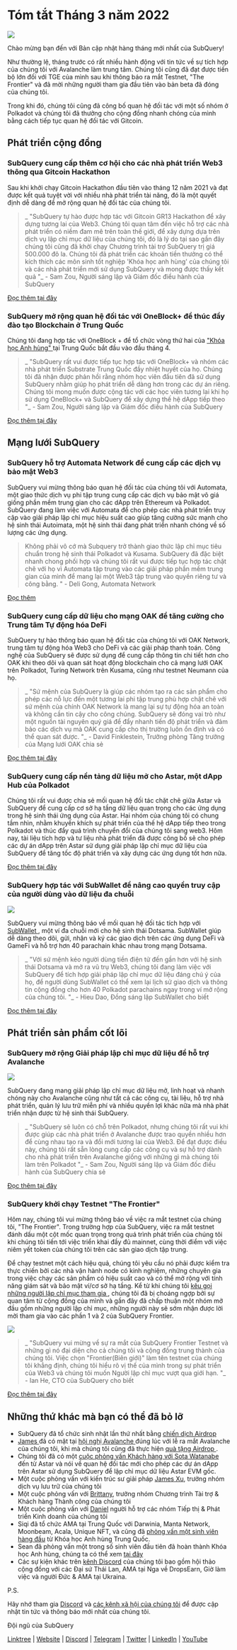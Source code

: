 # Tóm tắt Tháng 3 năm 2022

![](https://miro.medium.com/max/1400/1*ePGA5YU2NgY-qhQ66xAzcg.png)

Chào mừng bạn đến với Bản cập nhật hàng tháng mới nhất của SubQuery!

Như thường lệ, tháng trước có rất nhiều hành động với tin tức về sự tích hợp của chúng tôi với Avalanche làm trung tâm. Chúng tôi cũng đã đạt được tiến bộ lớn đối với TGE của mình sau khi thông báo ra mắt Testnet, "The Frontier" và đã mời những người tham gia đầu tiên vào bản beta đã đóng của chúng tôi.

Trong khi đó, chúng tôi cũng đã công bố quan hệ đối tác với một số nhóm ở Polkadot và chúng tôi đã thưởng cho cộng đồng nhanh chóng của mình bằng cách tiếp tục quan hệ đối tác với Gitcoin.

## Phát triển cộng đồng

### SubQuery cung cấp thêm cơ hội cho các nhà phát triển Web3 thông qua Gitcoin Hackathon

Sau khi khởi chạy Gitcoin Hackathon đầu tiên vào tháng 12 năm 2021 và đạt được kết quả tuyệt vời với nhiều nhà phát triển tài năng, đó là một quyết định dễ dàng để mở rộng quan hệ đối tác của chúng tôi.

> _ "SubQuery tự hào được hợp tác với Gitcoin GR13 Hackathon để xây dựng tương lai của Web3. Chúng tôi quan tâm đến việc hỗ trợ các nhà phát triển có niềm đam mê trên toàn thế giới, để xây dựng dựa trên dịch vụ lập chỉ mục dữ liệu của chúng tôi, đó là lý do tại sao gần đây chúng tôi cũng đã khởi chạy Chương trình tài trợ SubQuery trị giá 500.000 đô la. Chúng tôi đã phát triển các khoản tiền thưởng có thể kích thích các môn sinh tốt nghiệp 'Khóa học anh hùng' của chúng tôi và các nhà phát triển mới sử dụng SubQuery và mong được thấy kết quả "_ - Sam Zou, Người sáng lập và Giám đốc điều hành của SubQuery

[Đọc thêm tại đây](../blogs/20220308-gitcoin13-hackathon.md)

### SubQuery mở rộng quan hệ đối tác với OneBlock+ để thúc đẩy đào tạo Blockchain ở Trung Quốc

Chúng tôi đang hợp tác với OneBlock + để tổ chức vòng thứ hai của [ "Khóa học Anh hùng" ](https://doc.subquery.network/academy/herocourse/) tại Trung Quốc bắt đầu vào đầu tháng 4.

> _ "SubQuery rất vui được tiếp tục hợp tác với OneBlock+ và nhóm các nhà phát triển Substrate Trung Quốc đầy nhiệt huyết của họ. Chúng tôi đã nhận được phản hồi rằng nhóm học viên đầu tiên đã sử dụng SubQuery nhằm giúp họ phát triển dễ dàng hơn trong các dự án riêng. Chúng tôi mong muốn được cộng tác với các học viên tương lai khi họ sử dụng OneBlock+ và SubQuery để xây dựng thế hệ dApp tiếp theo "_ - Sam Zou, Người sáng lập và Giám đốc điều hành của SubQuery

[Đọc thêm tại đây](../blogs/20220308-oneblock-education.md)

## Mạng lưới SubQuery

### SubQuery hỗ trợ Automata Network để cung cấp các dịch vụ bảo mật Web3

SubQuery vui mừng thông báo quan hệ đối tác của chúng tôi với Automata, một giao thức dịch vụ phi tập trung cung cấp các dịch vụ bảo mật vô giá giống phần mềm trung gian cho các dApp trên Ethereum và Polkadot. SubQuery đang làm việc với Automata để cho phép các nhà phát triển truy cập vào giải pháp lập chỉ mục hiệu suất cao giúp tăng cường sức mạnh cho hệ sinh thái Autoimata, một hệ sinh thái đang phát triển nhanh chóng về số lượng các ứng dụng.

> Không phải vô cớ mà Subquery trở thành giao thức lập chỉ mục tiêu chuẩn trong hệ sinh thái Polkadot và Kusama. SubQuery đã đặc biệt nhanh chong phối hợp và chúng tôi rất vui được tiếp tục hợp tác chặt chẽ với họ vì Automata tập trung vào các giải pháp phần mềm trung gian của mình để mang lại một Web3 tập trung vào quyền riêng tư và công bằng. "</em> - Deli Gong, Automata Network

[Đọc thêm](../customer_announcements/20220317-automata.md)

### SubQuery cung cấp dữ liệu cho mạng OAK để tăng cường cho Trung tâm Tự động hóa DeFi

SubQuery tự hào thông báo quan hệ đối tác của chúng tôi với OAK Network, trung tâm tự động hóa Web3 cho DeFi và các giải pháp thanh toán. Công nghệ của SubQuery sẽ được sử dụng để cung cấp thông tin chi tiết hơn cho OAK khi theo dõi và quan sát hoạt động blockchain cho cả mạng lưới OAK trên Polkadot, Turing Network trên Kusama, cũng như testnet Neumann của họ.

> _ "Sứ mệnh của SubQuery là giúp các nhóm tạo ra các sản phẩm cho phép các nỗ lực đến một tương lai phi tập trung phù hợp chặt chẽ với sứ mệnh của chính OAK Network là mang lại sự tự động hóa an toàn và không cần tin cậy cho công chúng. SubQuery sẽ đóng vai trò như một nguồn tài nguyên quý giá để đẩy nhanh tiến độ phát triển và đảm bảo các dịch vụ mà OAK cung cấp cho thị trường luôn ổn định và có thể quan sát được. "_ - David Finklestein, Trưởng phòng Tăng trưởng của Mạng lưới OAK chia sẻ

[Đọc thêm tại đây](../customer_announcements/20220315-oak-network.md)

### SubQuery cung cấp nền tảng dữ liệu mở cho Astar, một dApp Hub của Polkadot

Chúng tôi rất vui được chia sẻ mối quan hệ đối tác chặt chẽ giữa Astar và SubQuery để cung cấp cơ sở hạ tầng dữ liệu quan trọng cho các ứng dụng trong hệ sinh thái ứng dụng của Astar. Hai nhóm của chúng tôi có chung tầm nhìn, nhằm khuyến khích sự phát triển của thế hệ dApp tiếp theo trong Polkadot và thúc đẩy quá trình chuyển đổi của chúng tôi sang web3. Hôm nay, tài liệu tích hợp và tư liệu nhà phát triển đã được công bố sẽ cho phép các dự án dApp trên Astar sử dụng giải pháp lập chỉ mục dữ liệu của SubQuery để tăng tốc độ phát triển và xây dựng các ứng dụng tốt hơn nữa.

[Đọc thêm tại đây](../customer_announcements/20220302-astar.md)

### SubQuery hợp tác với SubWallet để nâng cao quyền truy cập của người dùng vào dữ liệu đa chuỗi

![](https://miro.medium.com/max/1400/1*2F2Itdhy6CPL0K1OF4flbA.png)

SubQuery vui mừng thông báo về mối quan hệ đối tác tích hợp với [ SubWallet ](https://subwallet.app/), một ví đa chuỗi mới cho hệ sinh thái Dotsama. SubWallet giúp dễ dàng theo dõi, gửi, nhận và ký các giao dịch trên các ứng dụng DeFi và GameFi và hỗ trợ hơn 40 parachain khác nhau trong mạng Dotsama.

> _ "Với sứ mệnh kéo người dùng tiền điện tử đến gần hơn với hệ sinh thái Dotsama và mở ra vũ trụ Web3, chúng tôi đang làm việc với SubQuery để tích hợp giải pháp lập chỉ mục dữ liệu đáng chú ý của họ, để người dùng SubWallet có thể xem lại lịch sử giao dịch và thông tin cộng đồng cho hơn 40 Polkadot parachains ngay trong ví mở rộng của chúng tôi. "_ - Hieu Dao, Đồng sáng lập SubWallet cho biết

[Đọc thêm tại đây](../customer_announcements/20220331-subwallet.md)

## Phát triển sản phẩm cốt lõi

### SubQuery mở rộng Giải pháp lập chỉ mục dữ liệu để hỗ trợ Avalanche

![](https://miro.medium.com/max/1400/1*d4CnfS7YSvAhxcgBEdwCiA.png)

SubQuery đang mang giải pháp lập chỉ mục dữ liệu mở, linh hoạt và nhanh chóng này cho Avalanche cũng như tất cả các công cụ, tài liệu, hỗ trợ nhà phát triển, quản lý lưu trữ miễn phí và nhiều quyền lợi khác nữa mà nhà phát triển nhận được từ hệ sinh thái SubQuery.

> _ "SubQuery sẽ luôn có chỗ trên Polkadot, nhưng chúng tôi rất vui khi được giúp các nhà phát triển ở Avalanche được trao quyền nhiều hơn để cùng nhau tạo ra và đổi mới tương lai của Web3. Để đạt được điều này, chúng tôi rất sẵn lòng cung cấp các công cụ và sự hỗ trợ dành cho nhà phát triển trên Avalanche giống với những gì mà chúng tôi làm trên Polkadot "_ - Sam Zou, Người sáng lập và Giám đốc điều hành của SubQuery chia sẻ

[Đọc thêm tại đây](../blogs/20220321-avalache.md)

### SubQuery khởi chạy Testnet "The Frontier"

Hôm nay, chúng tôi vui mừng thông báo về việc ra mắt testnet của chúng tôi, "The Frontier". Trong trường hợp của SubQuery, việc ra mắt testnet đánh dấu một cột mốc quan trọng trong quá trình phát triển của chúng tôi khi chúng tôi tiến tới việc triển khai đầy đủ mainnet, cùng thời điểm với việc niêm yết token của chúng tôi trên các sàn giao dịch tập trung.

Để chạy testnet một cách hiệu quả, chúng tôi yêu cầu nó phải được kiểm tra thực chiến bởi các nhà vận hành node có kinh nghiệm, những chuyên gia trong việc chạy các sản phẩm có hiệu suất cao và có thể mở rộng với tính năng giám sát và bảo mật ví/cơ sở hạ tầng. Kể từ khi chúng tôi [ kêu gọi những người lập chỉ mục tham gia ](../blogs/20211202-indexer-invitation.md), chúng tôi đã bị choáng ngợp bởi sự quan tâm từ cộng đồng của mình và gần đây đã chấp thuận một nhóm mở đầu gồm những người lập chỉ mục, những người này sẽ sớm nhận được lời mời tham gia vào các phần 1 và 2 của SubQuery Frontier.

![](https://miro.medium.com/max/1400/1*_iqge0IqXriY7Zl0hUKQ3g.png)

> _ "SubQuery vui mừng về sự ra mắt của SubQuery Frontier Testnet và những gì nó đại diện cho cả chúng tôi và cộng đồng trung thành của chúng tôi. Việc chọn "Frontier(Biên giới)" làm tên testnet của chúng tôi khẳng định, chúng tôi hiểu rõ vị thế của mình trong sự phát triển của Web3 và chúng tôi muốn Người lập chỉ mục vượt qua giới hạn. "_ - Ian He, CTO của SubQuery cho biết

[Đọc thêm tại đây](../blogs/20220330-frontier-testnet.md)

## Những thứ khác mà bạn có thể đã bỏ lỡ

- SubQuery đã tổ chức sinh nhật lần thứ nhất bằng [ chiến dịch Airdrop ](https://gleam.io/leBTF/subquery-1st-birthday-airdrop-)
- [ James ](https://matchstiq.io/stories/james-bayly-head-of-business-development-at-subquery/) đã có mặt tại [ hội nghị Avalanche ](https://www.avalanchesummit.com/agenda/speakers/1565739) đúng lúc với lễ ra mắt Avalanche của chúng tôi, khi mà chúng tôi cũng đã thực hiện [ quà tặng Airdrop ](https://gleam.io/pPoMH/-subquery-x-avalanche-airdrop-competition).
- Chúng tôi đã có một [cuộc phỏng vấn Khách hàng với Sota Watanabe](https://www.youtube.com/watch?v=KczSlTcb6aw) đến từ Astar và nói về quan hệ đối tác mới cho phép các dự án dApp trên Astar sử dụng SubQuery để lập chỉ mục dữ liệu Astar EVM gốc.
- Một cuộc phỏng vấn với kiến trúc sư giải pháp [James Xu](https://www.youtube.com/watch?v=K-d-3JA5IsA), trưởng nhóm dịch vụ lưu trữ của chúng tôi
- Một cuộc phỏng vấn với [Brittany](https://www.youtube.com/watch?v=IyKg2Gu2A8g), trưởng nhóm Chương trình Tài trợ & Khách hàng Thành công của chúng tôi
- Một cuộc phỏng vấn với [Daniel](https://www.youtube.com/watch?v=meaictYiskI&feature=youtu.be) người hỗ trợ các nhóm Tiếp thị & Phát triển Kinh doanh của chúng tôi
- Siqi đã tổ chức AMA tại Trung Quốc với Darwinia, Manta Network, Moonbeam, Acala, Unique NFT, và cũng đã [phỏng vấn một sinh viên hàng đầu](https://www.youtube.com/watch?v=z13w7GmpZWw) từ Khóa học Anh hùng Trung Quốc.
- Sean đã phỏng vấn một trong số sinh viên đầu tiên đã hoàn thành Khóa học Anh hùng, chúng ta có thể xem [tại đây](https://www.youtube.com/watch?v=pItgREDAprc)
- Các sự kiện khác trên [kênh Discord](https://discord.com/invite/subquery) của chúng tôi bao gồm hội thảo cộng đồng với các Đại sứ Thái Lan, AMA tại Nga về DropsEarn, Giờ làm việc và người Đức & AMA tại Ukraina.

P.S.

Hãy nhớ tham gia [Discord](https://discord.com/invite/subquery) và [các kênh xã hội của chúng tôi](https://linktr.ee/subquerynetwork) để được cập nhật tin tức và thông báo mới nhất của chúng tôi.

Đội ngũ của SubQuery

[Linktree](https://linktr.ee/subquerynetwork) | [Website](https://subquery.network/) | [Discord](https://discord.com/invite/78zg8aBSMG) | [Telegram](https://t.me/subquerynetwork) | [Twitter](https://twitter.com/subquerynetwork) | [LinkedIn](https://www.linkedin.com/company/subquery) | [YouTube](https://www.youtube.com/channel/UCi1a6NUUjegcLHDFLr7CqLw)
